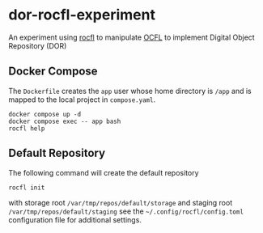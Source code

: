 # dor-rocfl-experiment
An experiment using [rocfl](https://github.com/pwinckles/rocfl?tab=readme-ov-file) to manipulate [OCFL](https://ocfl.io/) to implement Digital Object Repository (DOR)

## Docker Compose
The `Dockerfile` creates the `app` user whose home directory is `/app` and is mapped to the local project in `compose.yaml`.
```
docker compose up -d
docker compose exec -- app bash
rocfl help
```

## Default Repository
The following command will create the default repository
```
rocfl init
```
with storage root `/var/tmp/repos/default/storage` and staging root `/var/tmp/repos/default/staging` see the `~/.config/rocfl/config.toml` configuration file for additional settings.

